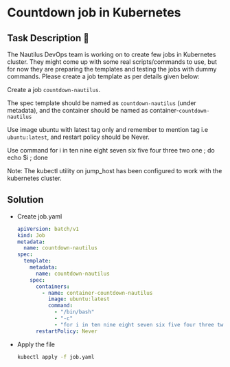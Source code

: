  # Countdown job in Kubernetes

## Task Description 📔

The Nautilus DevOps team is working on to create few jobs in Kubernetes cluster. They might come up with some real scripts/commands to use, but for now they are preparing the templates and testing the jobs with dummy commands. Please create a job template as per details given below:

Create a job `countdown-nautilus`.

The spec template should be named as `countdown-nautilus` (under metadata), and the container should be named as container-`countdown-nautilus`

Use image ubuntu with latest tag only and remember to mention tag i.e `ubuntu:latest`, and restart policy should be Never.

Use command for i in ten nine eight seven six five four three two one ; do echo $i ; done

Note: The kubectl utility on jump_host has been configured to work with the kubernetes cluster.

## Solution

- Create job.yaml
  ```yaml
  apiVersion: batch/v1
  kind: Job
  metadata:
    name: countdown-nautilus
  spec:
    template:
      metadata:
        name: countdown-nautilus
      spec:
        containers:
          - name: container-countdown-nautilus
            image: ubuntu:latest
            command:
              - "/bin/bash"
              - "-c"
              - "for i in ten nine eight seven six five four three two one ; do echo $i ; done"
        restartPolicy: Never
  ```

- Apply the file
  ```bash
  kubectl apply -f job.yaml
  ```